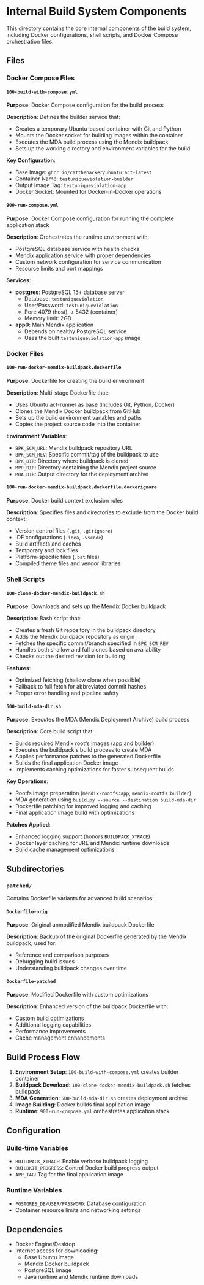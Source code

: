 # Internal Build System Components

This directory contains the core internal components of the build system, including Docker configurations, shell scripts, and Docker Compose orchestration files.

## Files

### Docker Compose Files

#### `100-build-with-compose.yml`
**Purpose**: Docker Compose configuration for the build process

**Description**: 
Defines the builder service that:
- Creates a temporary Ubuntu-based container with Git and Python
- Mounts the Docker socket for building images within the container
- Executes the MDA build process using the Mendix buildpack
- Sets up the working directory and environment variables for the build

**Key Configuration**:
- Base Image: `ghcr.io/catthehacker/ubuntu:act-latest`
- Container Name: `testuniqueviolation-builder`
- Output Image Tag: `testuniqueviolation-app`
- Docker Socket: Mounted for Docker-in-Docker operations

#### `900-run-compose.yml`
**Purpose**: Docker Compose configuration for running the complete application stack

**Description**:
Orchestrates the runtime environment with:
- PostgreSQL database service with health checks
- Mendix application service with proper dependencies
- Custom network configuration for service communication
- Resource limits and port mappings

**Services**:
- **postgres**: PostgreSQL 15+ database server
  - Database: `testuniqueviolation`
  - User/Password: `testuniqueviolation`
  - Port: 4079 (host) → 5432 (container)
  - Memory limit: 2GB
- **app0**: Main Mendix application
  - Depends on healthy PostgreSQL service
  - Uses the built `testuniqueviolation-app` image

### Docker Files

#### `100-run-docker-mendix-buildpack.dockerfile`
**Purpose**: Dockerfile for creating the build environment

**Description**:
Multi-stage Dockerfile that:
- Uses Ubuntu act-runner as base (includes Git, Python, Docker)
- Clones the Mendix Docker buildpack from GitHub
- Sets up the build environment variables and paths
- Copies the project source code into the container

**Environment Variables**:
- `BPK_SCM_URL`: Mendix buildpack repository URL
- `BPK_SCM_REV`: Specific commit/tag of the buildpack to use
- `BPK_DIR`: Directory where buildpack is cloned
- `MPR_DIR`: Directory containing the Mendix project source
- `MDA_DIR`: Output directory for the deployment archive

#### `100-run-docker-mendix-buildpack.dockerfile.dockerignore`
**Purpose**: Docker build context exclusion rules

**Description**:
Specifies files and directories to exclude from the Docker build context:
- Version control files (`.git`, `.gitignore`)
- IDE configurations (`.idea`, `.vscode`)
- Build artifacts and caches
- Temporary and lock files
- Platform-specific files (`.bat` files)
- Compiled theme files and vendor libraries

### Shell Scripts

#### `100-clone-docker-mendix-buildpack.sh`
**Purpose**: Downloads and sets up the Mendix Docker buildpack

**Description**:
Bash script that:
- Creates a fresh Git repository in the buildpack directory
- Adds the Mendix buildpack repository as origin
- Fetches the specific commit/branch specified in `BPK_SCM_REV`
- Handles both shallow and full clones based on availability
- Checks out the desired revision for building

**Features**:
- Optimized fetching (shallow clone when possible)
- Fallback to full fetch for abbreviated commit hashes
- Proper error handling and pipeline safety

#### `500-build-mda-dir.sh`
**Purpose**: Executes the MDA (Mendix Deployment Archive) build process

**Description**:
Core build script that:
- Builds required Mendix rootfs images (app and builder)
- Executes the buildpack's build process to create MDA
- Applies performance patches to the generated Dockerfile
- Builds the final application Docker image
- Implements caching optimizations for faster subsequent builds

**Key Operations**:
- Rootfs image preparation (`mendix-rootfs:app`, `mendix-rootfs:builder`)
- MDA generation using `build.py --source --destination build-mda-dir`
- Dockerfile patching for improved logging and caching
- Final application image build with optimizations

**Patches Applied**:
- Enhanced logging support (honors `BUILDPACK_XTRACE`)
- Docker layer caching for JRE and Mendix runtime downloads
- Build cache management optimizations

## Subdirectories

### `patched/`
Contains Dockerfile variants for advanced build scenarios:

#### `Dockerfile-orig`
**Purpose**: Original unmodified Mendix buildpack Dockerfile

**Description**: 
Backup of the original Dockerfile generated by the Mendix buildpack, used for:
- Reference and comparison purposes
- Debugging build issues
- Understanding buildpack changes over time

#### `Dockerfile-patched`
**Purpose**: Modified Dockerfile with custom optimizations

**Description**:
Enhanced version of the buildpack Dockerfile with:
- Custom build optimizations
- Additional logging capabilities
- Performance improvements
- Cache management enhancements

## Build Process Flow

1. **Environment Setup**: `100-build-with-compose.yml` creates builder container
2. **Buildpack Download**: `100-clone-docker-mendix-buildpack.sh` fetches buildpack
3. **MDA Generation**: `500-build-mda-dir.sh` creates deployment archive
4. **Image Building**: Docker builds final application image
5. **Runtime**: `900-run-compose.yml` orchestrates application stack

## Configuration

### Build-time Variables
- `BUILDPACK_XTRACE`: Enable verbose buildpack logging
- `BUILDKIT_PROGRESS`: Control Docker build progress output
- `APP_TAG`: Tag for the final application image

### Runtime Variables
- `POSTGRES_DB/USER/PASSWORD`: Database configuration
- Container resource limits and networking settings

## Dependencies

- Docker Engine/Desktop
- Internet access for downloading:
  - Base Ubuntu image
  - Mendix Docker buildpack
  - PostgreSQL image
  - Java runtime and Mendix runtime downloads